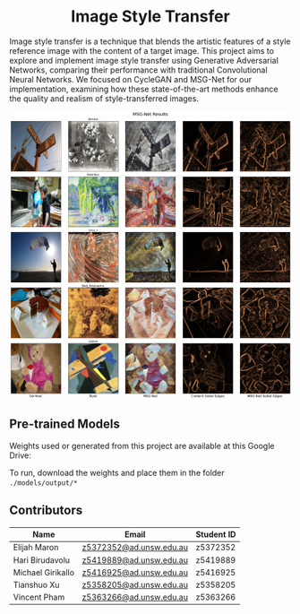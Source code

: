 # <div align="center">Image Style Transfer</div>

Image style transfer is a technique that blends the artistic features of a style reference image with the content of a target image. This project aims to explore and implement image style transfer using Generative Adversarial Networks, comparing their performance with traditional Convolutional Neural Networks. We focused on CycleGAN and MSG-Net for our implementation, examining how these state-of-the-art methods enhance the quality and realism of style-transferred images.

<div align="center">
    <img src="./images/msgnet_results.png">
</div>

## Pre-trained Models

Weights used or generated from this project are available at this Google Drive:

To run, download the weights and place them in the folder `./models/output/*`

## Contributors

| Name              | Email                   | Student ID |
| ----------------- | ----------------------- | ---------- |
| Elijah Maron      | z5372352@ad.unsw.edu.au | z5372352   |
| Hari Birudavolu   | z5419889@ad.unsw.edu.au | z5419889   |
| Michael Girikallo | z5416925@ad.unsw.edu.au | z5416925   |
| Tianshuo Xu       | z5358205@ad.unsw.edu.au | z5358205   |
| Vincent Pham      | z5363266@ad.unsw.edu.au | z5363266   |
